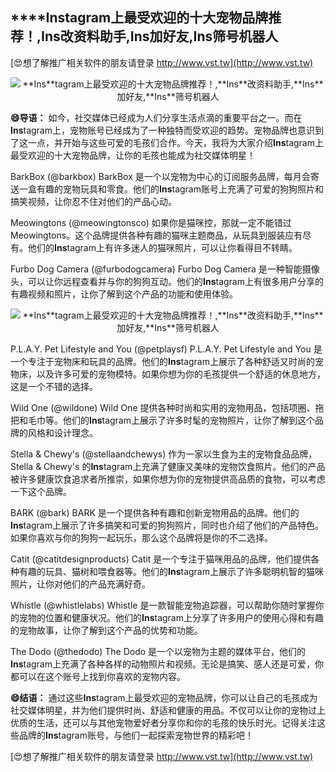 ## ****Ins**tagram上最受欢迎的十大宠物品牌推荐！,**Ins**改资料助手,**Ins**加好友,**Ins**筛号机器人**

[😍想了解推广相关软件的朋友请登录 http://www.vst.tw](http://www.vst.tw)

 <center><img src="https://vst.tw/MP4/tuiguang/png/1.png" alt="**Ins**tagram上最受欢迎的十大宠物品牌推荐！,**Ins**改资料助手,**Ins**加好友,**Ins**筛号机器人"></center>

**😄导语：**
如今，社交媒体已经成为人们分享生活点滴的重要平台之一。而在**Ins**tagram上，宠物账号已经成为了一种独特而受欢迎的趋势。宠物品牌也意识到了这一点，并开始与这些可爱的毛孩们合作。今天，我将为大家介绍**Ins**tagram上最受欢迎的十大宠物品牌，让你的毛孩也能成为社交媒体明星！

BarkBox (@barkbox)
BarkBox 是一个以宠物为中心的订阅服务品牌，每月会寄送一盒有趣的宠物玩具和零食。他们的**Ins**tagram账号上充满了可爱的狗狗照片和搞笑视频，让你忍不住对他们的产品心动。

Meowingtons (@meowingtonsco)
如果你是猫咪控，那就一定不能错过Meowingtons。这个品牌提供各种有趣的猫咪主题商品，从玩具到服装应有尽有。他们的**Ins**tagram上有许多迷人的猫咪照片，可以让你看得目不转睛。

Furbo Dog Camera (@furbodogcamera)
Furbo Dog Camera 是一种智能摄像头，可以让你远程查看并与你的狗狗互动。他们的**Ins**tagram上有很多用户分享的有趣视频和照片，让你了解到这个产品的功能和使用体验。

 <center><img src="https://vst.tw/MP4/tuiguang/png/3.png" alt="**Ins**tagram上最受欢迎的十大宠物品牌推荐！,**Ins**改资料助手,**Ins**加好友,**Ins**筛号机器人"></center>

P.L.A.Y. Pet Lifestyle and You (@petplaysf)
P.L.A.Y. Pet Lifestyle and You 是一个专注于宠物床和玩具的品牌。他们的**Ins**tagram上展示了各种舒适又时尚的宠物床，以及许多可爱的宠物模特。如果你想为你的毛孩提供一个舒适的休息地方，这是一个不错的选择。

Wild One (@wildone)
Wild One 提供各种时尚和实用的宠物用品，包括项圈、拖把和毛巾等。他们的**Ins**tagram上展示了许多时髦的宠物照片，让你了解到这个品牌的风格和设计理念。

Stella & Chewy's (@stellaandchewys)
作为一家以生食为主的宠物食品品牌，Stella & Chewy's 的**Ins**tagram上充满了健康又美味的宠物饮食照片。他们的产品被许多健康饮食追求者所推崇，如果你想为你的宠物提供高品质的食物，可以考虑一下这个品牌。

BARK (@bark)
BARK 是一个提供各种有趣和创新宠物用品的品牌。他们的**Ins**tagram上展示了许多搞笑和可爱的狗狗照片，同时也介绍了他们的产品特色。如果你喜欢与你的狗狗一起玩乐，那么这个品牌将是你的不二选择。

Catit (@catitdesignproducts)
Catit 是一个专注于猫咪用品的品牌，他们提供各种有趣的玩具、猫树和喂食器等。他们的**Ins**tagram上展示了许多聪明机智的猫咪照片，让你对他们的产品充满好奇。

Whistle (@whistlelabs)
Whistle 是一款智能宠物追踪器，可以帮助你随时掌握你的宠物的位置和健康状况。他们的**Ins**tagram上分享了许多用户的使用心得和有趣的宠物故事，让你了解到这个产品的优势和功能。

The Dodo (@thedodo)
The Dodo 是一个以宠物为主题的媒体平台，他们的**Ins**tagram上充满了各种各样的动物照片和视频。无论是搞笑、感人还是可爱，你都可以在这个账号上找到你喜欢的宠物内容。

**😄结语：**
通过这些**Ins**tagram上最受欢迎的宠物品牌，你可以让自己的毛孩成为社交媒体明星，并为他们提供时尚、舒适和健康的用品。不仅可以让你的宠物过上优质的生活，还可以与其他宠物爱好者分享你和你的毛孩的快乐时光。记得关注这些品牌的**Ins**tagram账号，与他们一起探索宠物世界的精彩吧！

[😍想了解推广相关软件的朋友请登录 http://www.vst.tw](http://www.vst.tw)



